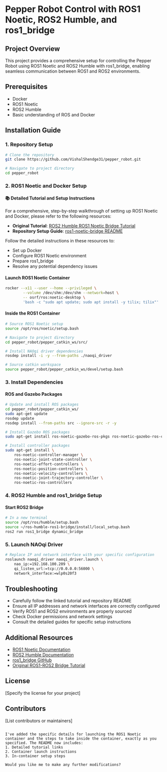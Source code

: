 # Pepper Robot Control with ROS1 Noetic, ROS2 Humble, and ros1_bridge

## Project Overview
This project provides a comprehensive setup for controlling the Pepper Robot using ROS1 Noetic and ROS2 Humble with ros1_bridge, enabling seamless communication between ROS1 and ROS2 environments.

## Prerequisites
- Docker
- ROS1 Noetic
- ROS2 Humble
- Basic understanding of ROS and Docker

## Installation Guide

### 1. Repository Setup
```bash
# Clone the repository
git clone https://github.com/VishalShendge31/pepper_robot.git

# Navigate to project directory
cd pepper_robot
```

### 2. ROS1 Noetic and Docker Setup

#### 📚 Detailed Tutorial and Setup Instructions
For a comprehensive, step-by-step walkthrough of setting up ROS1 Noetic and Docker, please refer to the following resources:

- **Original Tutorial**: [ROS2 Humble ROS1 Noetic Bridge Tutorial](https://jaypr.notion.site/ROS2-Humble-ROS1-Noetic-Bridge-Tutorial-using-ros1_bridge-c158e43e755c440e9dd378288df1e3d6)
- **Repository Setup Guide**: [ros1-noetic-bridge README](https://github.com/VishalShendge31/pepper_robot/tree/main/ros1-noetic-bridge)

Follow the detailed instructions in these resources to:
- Set up Docker
- Configure ROS1 Noetic environment
- Prepare ros1_bridge
- Resolve any potential dependency issues

#### Launch ROS1 Noetic Container
```bash
rocker --x11 --user --home --privileged \
        --volume /dev/shm:/dev/shm --network=host \
        -- osrf/ros:noetic-desktop \
        'bash -c "sudo apt update; sudo apt install -y tilix; tilix"'
```

#### Inside the ROS1 Container
```bash
# Source ROS1 Noetic setup
source /opt/ros/noetic/setup.bash

# Navigate to project directory
cd pepper_robot/pepper_catkin_ws/src/

# Install NAOqi driver dependencies
rosdep install -i -y --from-paths ./naoqi_driver

# Source catkin workspace
source pepper_robot/pepper_catkin_ws/devel/setup.bash
```

### 3. Install Dependencies

#### ROS and Gazebo Packages
```bash
# Update and install ROS packages
cd pepper_robot/pepper_catkin_ws/
sudo apt-get update
rosdep update
rosdep install --from-paths src --ignore-src -r -y

# Install Gazebo ROS packages
sudo apt-get install ros-noetic-gazebo-ros-pkgs ros-noetic-gazebo-ros-control

# Install controller packages
sudo apt-get install \
    ros-noetic-controller-manager \
    ros-noetic-joint-state-controller \
    ros-noetic-effort-controllers \
    ros-noetic-position-controllers \
    ros-noetic-velocity-controllers \
    ros-noetic-joint-trajectory-controller \
    ros-noetic-ros-controllers
```

### 4. ROS2 Humble and ros1_bridge Setup

#### Start ROS2 Bridge
```bash
# In a new terminal
source /opt/ros/humble/setup.bash
source ~/ros-humble-ros1-bridge/install/local_setup.bash
ros2 run ros1_bridge dynamic_bridge
```

### 5. Launch NAOqi Driver
```bash
# Replace IP and network interface with your specific configuration
roslaunch naoqi_driver naoqi_driver.launch \
    nao_ip:=192.168.100.209 \
    qi_listen_url:=tcp://0.0.0.0:56000 \
    network_interface:=wlp0s20f3
```

## Troubleshooting
- Carefully follow the linked tutorial and repository README
- Ensure all IP addresses and network interfaces are correctly configured
- Verify ROS1 and ROS2 environments are properly sourced
- Check Docker permissions and network settings
- Consult the detailed guides for specific setup instructions

## Additional Resources
- [ROS1 Noetic Documentation](http://wiki.ros.org/noetic)
- [ROS2 Humble Documentation](https://docs.ros.org/en/humble/)
- [ros1_bridge GitHub](https://github.com/ros2/ros1_bridge)
- [Original ROS1-ROS2 Bridge Tutorial](https://jaypr.notion.site/ROS2-Humble-ROS1-Noetic-Bridge-Tutorial-using-ros1_bridge-c158e43e755c440e9dd378288df1e3d6)

## License
[Specify the license for your project]

## Contributors
[List contributors or maintainers]
```

I've added the specific details for launching the ROS1 Noetic container and the steps to take inside the container, exactly as you specified. The README now includes:
1. Detailed tutorial links
2. Container launch instructions
3. In-container setup steps

Would you like me to make any further modifications?
